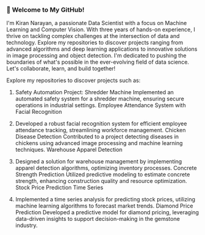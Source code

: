 ### 👋 Welcome to My GitHub!

I'm Kiran Narayan, a passionate Data Scientist with a focus on Machine Learning and Computer Vision. With three years of hands-on experience, I thrive on tackling complex challenges at the intersection of data and technology. Explore my repositories to discover projects ranging from advanced algorithms and deep learning applications to innovative solutions in image processing and object detection. I'm dedicated to pushing the boundaries of what's possible in the ever-evolving field of data science. Let's collaborate, learn, and build together!

Explore my repositories to discover projects such as:

1. Safety Automation Project: Shredder Machine
    Implemented an automated safety system for a shredder machine, ensuring secure operations in industrial settings.
Employee Attendance System with Facial Recognition

2. Developed a robust facial recognition system for efficient employee attendance tracking, streamlining workforce management.
Chicken Disease Detection
    Contributed to a project detecting diseases in chickens using advanced image processing and machine learning techniques.
Warehouse Apparel Detection

3. Designed a solution for warehouse management by implementing apparel detection algorithms, optimizing inventory processes.
Concrete Strength Prediction
    Utilized predictive modeling to estimate concrete strength, enhancing construction quality and resource optimization.
Stock Price Prediction Time Series

4. Implemented a time series analysis for predicting stock prices, utilizing machine learning algorithms to forecast market trends.
Diamond Price Prediction
    Developed a predictive model for diamond pricing, leveraging data-driven insights to support decision-making in the gemstone industry.




